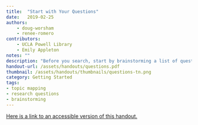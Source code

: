```yaml
---
title:  "Start with Your Questions"
date:   2019-02-25
authors: 
    - doug-worsham 
    - renee-romero 
contributors: 
    - UCLA Powell Library
    - Emily Appleton
notes: ""
description: "Before you search, start by brainstorming a list of questions."
handout-url: /assets/handouts/questions.pdf
thumbnail: /assets/handouts/thumbnails/questions-tn.png
category: Getting Started
tags:
- topic mapping
- research questions
- brainstorming
---
```

<p style="margin-bottom: 5 px;">
  <a href="https://drive.google.com/file/d/1q7LI7jWQEka556M4hmYi-24zyV8Xuess/view?usp=sharing">Here is a link to an accessible version of this handout.</a>
</p>